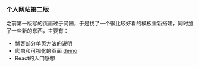 ### 个人网站第二版

之前第一版写的页面过于简陋，于是找了一个很比较好看的模板重新搭建，同时加了一些新的东西，主要有：
- 博客部分单页方法的说明
- 爬虫和可视化的页面 [demo](xiewenqi.cc/demo)
- React的入门感想
